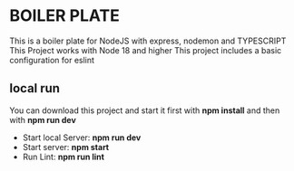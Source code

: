 # BOILER PLATE

This is a boiler plate for NodeJS with express, nodemon and TYPESCRIPT
This Project works with Node 18 and higher
This project includes a basic configuration for eslint

## local run

You can download this project and start it first with **npm install** and then with **npm run dev**

- Start local Server: **npm run dev**
- Start server: **npm start**
- Run Lint: **npm run lint** 

